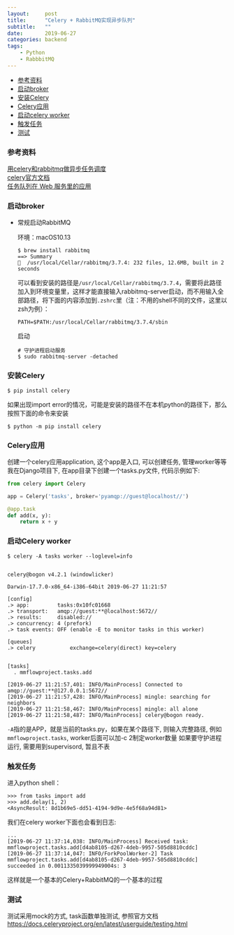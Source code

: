 ```yaml
---
layout:     post
title:      "Celery + RabbitMQ实现异步队列"
subtitle:   ""
date:       2019-06-27
categories: backend
tags:
    - Python
    - RabbbitMQ
---
```


- [参考资料](#参考资料)
- [启动broker](#启动broker)
- [安装Celery](#安装Celery)
- [Celery应用](#celery应用)
- [启动celery worker](#启动celery-worker)
- [触发任务](#触发任务)
- [测试](#测试)


### 参考资料

[用celery和rabbitmq做异步任务调度](https://vosamo.github.io/2016/05/celery-rabbitmq/)  
[celery官方文档](http://docs.celeryproject.org/en/latest/getting-started/first-steps-with-celery.html)  
[任务队列在 Web 服务里的应用](http://blog.csdn.net/nicajonh/article/details/53224783)

### 启动broker

- 常规启动RabbitMQ

    环境：macOS10.13
    ```
    $ brew install rabbitmq
    ==> Summary
    🍺  /usr/local/Cellar/rabbitmq/3.7.4: 232 files, 12.6MB, built in 2 seconds
    ```
    可以看到安装的路径是`/usr/local/Cellar/rabbitmq/3.7.4`，需要将此路径加入到环境变量里，这样才能直接输入rabbitmq-server启动，而不用输入全部路径，将下面的内容添加到`.zshrc`里（注：不用的shell不同的文件，这里以zsh为例）：
    ```
    PATH=$PATH:/usr/local/Cellar/rabbitmq/3.7.4/sbin
    ```
    启动
    ```shell
    # 守护进程启动服务
    $ sudo rabbitmq-server -detached
    ```

### 安装Celery

```
$ pip install celery
```
如果出现import error的情况，可能是安装的路径不在本机python的路径下，那么按照下面的命令来安装
```
$ python -m pip install celery
```

### Celery应用

创建一个celery应用application, 这个app是入口, 可以创建任务, 管理worker等等
我在Django项目下, 在app目录下创建一个tasks.py文件, 代码示例如下:

```python
from celery import Celery

app = Celery('tasks', broker='pyamqp://guest@localhost//')

@app.task
def add(x, y):
    return x + y
```

### 启动Celery worker

```shell
$ celery -A tasks worker --loglevel=info


celery@bogon v4.2.1 (windowlicker)

Darwin-17.7.0-x86_64-i386-64bit 2019-06-27 11:21:57

[config]
.> app:         tasks:0x10fc01668
.> transport:   amqp://guest:**@localhost:5672//
.> results:     disabled://
.> concurrency: 4 (prefork)
.> task events: OFF (enable -E to monitor tasks in this worker)

[queues]
.> celery           exchange=celery(direct) key=celery


[tasks]
  . mmflowproject.tasks.add

[2019-06-27 11:21:57,401: INFO/MainProcess] Connected to amqp://guest:**@127.0.0.1:5672//
[2019-06-27 11:21:57,428: INFO/MainProcess] mingle: searching for neighbors
[2019-06-27 11:21:58,467: INFO/MainProcess] mingle: all alone
[2019-06-27 11:21:58,487: INFO/MainProcess] celery@bogon ready.
```

`-A`指的是APP，就是当前的tasks.py，如果在某个路径下, 则输入完整路径, 例如`mmflowproject.tasks`, worker后面可以加-c 2制定worker数量
如果要守护进程运行, 需要用到supervisord, 暂且不表

### 触发任务
进入python shell：
```
>>> from tasks import add
>>> add.delay(1, 2)
<AsyncResult: 8d1b69e5-dd51-4194-9d9e-4e5f68a94d81>
```
我们在celery worker下面也会看到日志:
```shell
...
[2019-06-27 11:37:14,038: INFO/MainProcess] Received task: mmflowproject.tasks.add[d4ab8105-d267-4deb-9957-505d8810cddc]
[2019-06-27 11:37:14,047: INFO/ForkPoolWorker-2] Task mmflowproject.tasks.add[d4ab8105-d267-4deb-9957-505d8810cddc] succeeded in 0.0011335039999949004s: 3
```
这样就是一个基本的Celery+RabbitMQ的一个基本的过程

### 测试
测试采用mock的方式, task函数单独测试, 参照官方文档<https://docs.celeryproject.org/en/latest/userguide/testing.html>
